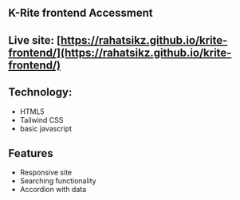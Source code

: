 ## K-Rite frontend Accessment

## Live site: [https://rahatsikz.github.io/krite-frontend/](https://rahatsikz.github.io/krite-frontend/)

## Technology:

- HTML5
- Tailwind CSS
- basic javascript

## Features

- Responsive site
- Searching functionality
- Accordion with data
